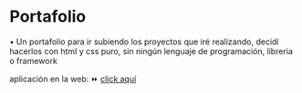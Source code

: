 # Portafolio

• Un portafolio para ir subiendo los proyectos que iré realizando, decidí hacerlos con html y css puro, sin ningún lenguaje de programación, libreria o framework

   aplicación en la web: ⏩ [click aquí](https://fs-portafolio.netlify.app/)